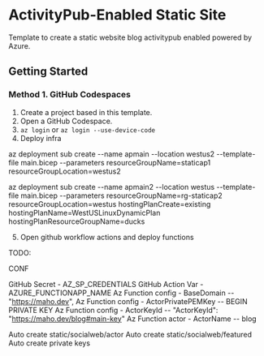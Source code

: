 # ActivityPub-Enabled Static Site 

Template to create a static website blog activitypub enabled powered by Azure.

## Getting Started

### Method 1. GitHub Codespaces

1. Create a project based in this template.
2. Open a GitHub Codespace.
3. `az login` or `az login --use-device-code`
4. Deploy infra

az deployment sub create --name apmain  --location westus2  --template-file main.bicep --parameters resourceGroupName=staticap1 resourceGroupLocation=westus2

az deployment sub create --name apmain2  --location westus  --template-file main.bicep --parameters resourceGroupName=rg-staticap2 resourceGroupLocation=westus hostingPlanCreate=existing hostingPlanName=WestUSLinuxDynamicPlan hostingPlanResourceGroupName=ducks

5. Open github workflow actions and deploy functions


TODO:

CONF 

GitHub Secret - AZ_SP_CREDENTIALS
GitHub Action Var - AZURE_FUNCTIONAPP_NAME
Az Function config - BaseDomain -- "https://maho.dev",
Az Function config - ActorPrivatePEMKey -- BEGIN PRIVATE KEY
Az Function config - ActorKeyId -- "ActorKeyId": "https://maho.dev/blog#main-key"
Az Function actor - ActorName -- blog

Auto create static/socialweb/actor
Auto create static/socialweb/featured
Auto create private keys